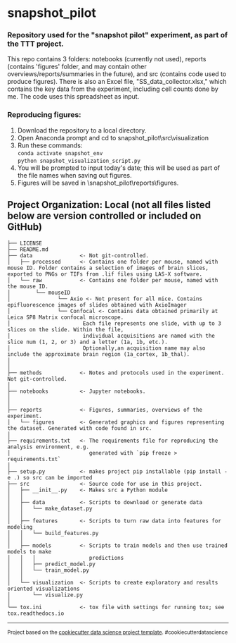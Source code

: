 ﻿snapshot_pilot
==============================
### Repository used for the "snapshot pilot" experiment, as part of the TTT project.
This repo contains 3 folders: notebooks (currently not used), reports (contains 'figures' folder, and may contain other overviews/reports/summaries in the future), and src (contains code used to produce figures).
There is also an Excel file, "SS_data_collector.xlsx," which contains the key data from the experiment, including cell counts done by me. The code uses this spreadsheet as input.

### Reproducing figures:
1. Download the repository to a local directory.
2. Open Anaconda prompt and cd to snapshot_pilot\src\visualization
3. Run these commands: \
`conda activate snapshot_env` \
`python snapshot_visualization_script.py`
4. You will be prompted to input today's date; this will be used as part of the file names when saving out figures.
5. Figures will be saved in \snapshot_pilot\reports\figures.

Project Organization: Local (not all files listed below are version controlled or included on GitHub)
------------

    ├── LICENSE
    ├── README.md         
    ├── data               <- Not git-controlled.
    │   ├── processed      <- Contains one folder per mouse, named with mouse ID. Folder contains a selection of images of brain slices, exported to PNGs or TIFs from .lif files using LAS-X software. 
    │   └── raw            <- Contains one folder per mouse, named with the mouse ID.
    │		 └── mouseID
    │				└── Axio <- Not present for all mice. Contains epifluorescence images of slides obtained with AxioImager 
    │				└── Confocal <- Contains data obtained primarily at Leica SP8 Matrix confocal microscope.
    │						Each file represents one slide, with up to 3 slices on the slide. Within the file,
    │						individual acquisitions are named with the slice num (1, 2, or 3) and a letter (1a, 1b, etc.). 
    │						Optionally,an acquisition name may also include the approximate brain region (1a_cortex, 1b_thal). 
    │								
    │
    ├── methods            <- Notes and protocols used in the experiment. Not git-controlled.
    │
    ├── notebooks          <- Jupyter notebooks. 
    │
    │
    ├── reports            <- Figures, summaries, overviews of the experiment.
    │   └── figures        <- Generated graphics and figures representing the dataset. Generated with code found in src.
    │
    ├── requirements.txt   <- The requirements file for reproducing the analysis environment, e.g.
    │                         generated with `pip freeze > requirements.txt`
    │
    ├── setup.py           <- makes project pip installable (pip install -e .) so src can be imported
    ├── src                <- Source code for use in this project.
    │   ├── __init__.py    <- Makes src a Python module
    │   │
    │   ├── data           <- Scripts to download or generate data
    │   │   └── make_dataset.py
    │   │
    │   ├── features       <- Scripts to turn raw data into features for modeling
    │   │   └── build_features.py
    │   │
    │   ├── models         <- Scripts to train models and then use trained models to make
    │   │   │                 predictions
    │   │   ├── predict_model.py
    │   │   └── train_model.py
    │   │
    │   └── visualization  <- Scripts to create exploratory and results oriented visualizations
    │       └── visualize.py
    │
    └── tox.ini            <- tox file with settings for running tox; see tox.readthedocs.io


--------

<p><small>Project based on the <a target="_blank" href="https://drivendata.github.io/cookiecutter-data-science/">cookiecutter data science project template</a>. #cookiecutterdatascience</small></p>
